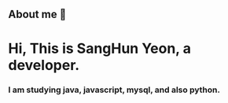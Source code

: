 ## About me 👋

<h1 align="left">Hi, This is SangHun Yeon, a developer.</h1>
<h3 align="left">I am studying java, javascript, mysql, and also python.</h3>
